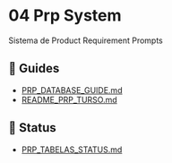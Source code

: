 # 04 Prp System

Sistema de Product Requirement Prompts


## 📁 Guides

- [PRP_DATABASE_GUIDE.md](./guides/PRP_DATABASE_GUIDE.md)
- [README_PRP_TURSO.md](./guides/README_PRP_TURSO.md)

## 📁 Status

- [PRP_TABELAS_STATUS.md](./status/PRP_TABELAS_STATUS.md)
